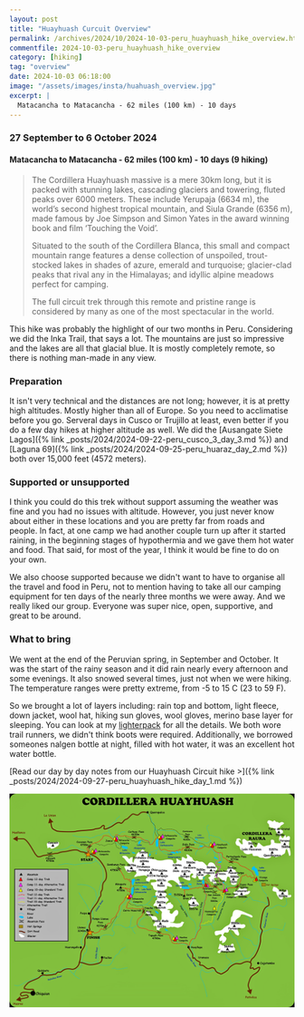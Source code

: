 ```yaml
---
layout: post
title: "Huayhuash Curcuit Overview"
permalink: /archives/2024/10/2024-10-03-peru_huayhuash_hike_overview.html
commentfile: 2024-10-03-peru_huayhuash_hike_overview
category: [hiking]
tag: "overview"
date: 2024-10-03 06:18:00
image: "/assets/images/insta/huahuash_overview.jpg"
excerpt: |
  Matacancha to Matacancha - 62 miles (100 km) - 10 days
---
```


### 27 September to 6 October 2024

#### Matacancha to Matacancha - 62 miles (100 km) - 10 days (9 hiking)

> The Cordillera Huayhuash massive is a mere 30km long, but it is packed with stunning lakes, cascading glaciers and towering, fluted peaks over 6000 meters. These include Yerupaja (6634 m), the world’s second highest tropical mountain, and Siula Grande (6356 m), made famous by Joe Simpson and Simon Yates in the award winning book and film ‘Touching the Void’.
>
> Situated to the south of the Cordillera Blanca, this small and compact mountain range features a dense collection of unspoiled, trout-stocked lakes in shades of azure, emerald and turquoise; glacier-clad peaks that rival any in the Himalayas; and idyllic alpine meadows perfect for camping.
>
> The full circuit trek through this remote and pristine range is considered by many as one of the most spectacular in the world.

This hike was probably the highlight of our two months in Peru. Considering we did the Inka Trail, that says a lot. The mountains are just so impressive and the lakes are all that glacial blue. It is mostly completely remote, so there is nothing man-made in any view.

### Preparation

It isn't very technical and the distances are not long; however, it is at pretty high altitudes. Mostly higher than all of Europe. So you need to acclimatise before you go. Serveral days in Cusco or Trujillo at least, even better if you do a few day hikes at higher altitude as well. We did the [Ausangate Siete Lagos]({% link _posts/2024/2024-09-22-peru_cusco_3_day_3.md %}) and [Laguna 69]({% link _posts/2024/2024-09-25-peru_huaraz_day_2.md %}) both over 15,000 feet (4572 meters).

### Supported or unsupported

I think you could do this trek without support assuming the weather was fine and you had no issues with altitude. However, you just never know about either in these locations and you are pretty far from roads and people. In fact, at one camp we had another couple turn up after it started raining, in the beginning stages of hypothermia and we gave them hot water and food. That said, for most of the year, I think it would be fine to do on your own.

We also choose supported because we didn't want to have to organise all the travel and food in Peru, not to mention having to take all our camping equipment for ten days of the nearly three months we were away. And we really liked our group. Everyone was super nice, open, supportive, and great to be around.

### What to bring

We went at the end of the Peruvian spring, in September and October. It was the start of the rainy season and it did rain nearly every afternoon and some evenings. It also snowed several times, just not when we were hiking. The temperature ranges were pretty extreme, from -5 to 15 C (23 to 59 F).

So we brought a lot of layers including: rain top and bottom, light fleece, down jacket, wool hat, hiking sun gloves, wool gloves, merino base layer for sleeping. You can look at my [lighterpack](https://lighterpack.com/r/dbbtqj) for all the details. We both wore trail runners, we didn't think boots were required. Additionally, we borrowed someones nalgen bottle at night, filled with hot water, it was an excellent hot water bottle.

[Read our day by day notes from our Huayhuash Circuit hike >]({% link _posts/2024/2024-09-27-peru_huayhuash_hike_day_1.md %})

[!["Map of the Huayhuash Curcuit"](/assets/images/insta/huayhuash-map.png "Map of the Huayhuash Curcuit")](/assets/images/insta/huayhuash-map.png)
